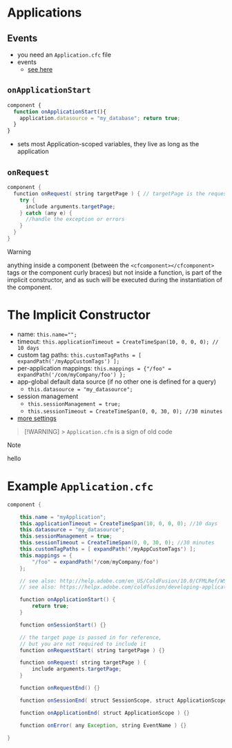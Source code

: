 # Applications

## Events

- you need an `Application.cfc` file
- events
  - [see here](https://learncfinaweek.com/course/index/section/Application_cfc/item/Application_cfc.html)

## `onApplicationStart`

```javascript
component {
  function onApplicationStart(){
    application.datasource = "my_database"; return true;
  }
}
```

- sets most Application-scoped variables, they live as long as the application

## `onRequest`

```java
component {
  function onRequest( string targetPage ) { // targetPage is the requested template
    try {
      include arguments.targetPage;
    } catch (any e) {
      //handle the exception or errors
    }
  }
}
```

> [!WARNING]
> anything inside a component (between the `<cfcomponent></cfcomponent>` tags or
> the component curly braces) but not inside a function, is part of the implicit
> constructor, and as such will be executed during the instantiation of the
> component.

# The Implicit Constructor

- name: `this.name="";`
- timeout: `this.applicationTimeout = CreateTimeSpan(10, 0, 0, 0); // 10 days`
- custom tag paths: `this.customTagPaths = [ expandPath('/myAppCustomTags') ];`
- per-application mappings: `this.mappings = {"/foo" = expandPath('/com/myCompany/foo') };`
- app-global default data source (if no other one is defined for a query)
  - `this.datasource = "my_datasource";`
- session management
  - `this.sessionManagement = true;`
  - `this.sessionTimeout = CreateTimeSpan(0, 0, 30, 0); //30 minutes`
- [more settings](http://help.adobe.com/en_US/ColdFusion/10.0/CFMLRef/WSc3ff6d0ea77859461172e0811cbec22c24-750b.html)

> [!WARNING] > `Application.cfm` is a sign of old code

> [!NOTE]
> hello

# Example `Application.cfc`

```java
component {

    this.name = "myApplication";
    this.applicationTimeout = CreateTimeSpan(10, 0, 0, 0); //10 days
    this.datasource = "my_datasource";
    this.sessionManagement = true;
    this.sessionTimeout = CreateTimeSpan(0, 0, 30, 0); //30 minutes
    this.customTagPaths = [ expandPath('/myAppCustomTags') ];
    this.mappings = {
        "/foo" = expandPath('/com/myCompany/foo')
    };

    // see also: http://help.adobe.com/en_US/ColdFusion/10.0/CFMLRef/WSc3ff6d0ea77859461172e0811cbec22c24-750b.htmlhttps
    // see also: https://helpx.adobe.com/coldfusion/developing-applications/developing-cfml-applications/designing-and-optimizing-a-coldfusion-application.html

    function onApplicationStart() {
        return true;
    }

    function onSessionStart() {}

    // the target page is passed in for reference,
    // but you are not required to include it
    function onRequestStart( string targetPage ) {}

    function onRequest( string targetPage ) {
        include arguments.targetPage;
    }

    function onRequestEnd() {}

    function onSessionEnd( struct SessionScope, struct ApplicationScope ) {}

    function onApplicationEnd( struct ApplicationScope ) {}

    function onError( any Exception, string EventName ) {}

}
```
